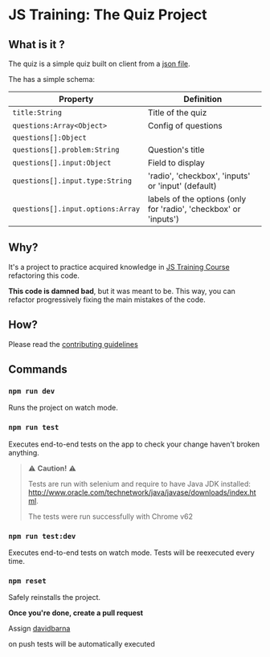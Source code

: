 # JS Training: The Quiz Project


## What is it ?

The quiz is a simple quiz built on client from a [json file](https://github.com/we-learn-js/js-training-practice/blob/master/src/data/quiz.json).

The has a simple schema:

| Property | Definition |
| -- | -- |
| `title:String` | Title of the quiz |
| `questions:Array<Object>` | Config of questions |
| `questions[]:Object` | |
| `questions[].problem:String` | Question's title|
| `questions[].input:Object` | Field to display |
| `questions[].input.type:String` | 'radio', 'checkbox', 'inputs' or 'input' (default) |
| `questions[].input.options:Array` | labels of the options (only for 'radio', 'checkbox' or 'inputs') |

## Why?

It's a project to practice acquired knowledge in [JS Training Course](https://github.com/we-learn-js/js-training) refactoring this code.

**This code is damned bad**, but it was meant to be. This way, you can refactor progressively fixing the main mistakes of the code.

## How?

Please read the [contributing guidelines](./CONTRIBUTING.md)

## Commands

### `npm run dev`

Runs the project on watch mode.

### `npm run test`

Executes end-to-end tests on the app to check your change haven't broken anything.

> :warning: **Caution!** :warning:
>
> Tests are run with selenium and require to have Java JDK installed: http://www.oracle.com/technetwork/java/javase/downloads/index.html.
>
> The tests were run successfully with Chrome v62

### `npm run test:dev`

Executes end-to-end tests on watch mode. Tests will be reexecuted every time.

### `npm reset`

Safely reinstalls the project.


**Once you're done, create a pull request**

Assign [davidbarna](https://github.com/davidbarna)

on push tests will be automatically executed
